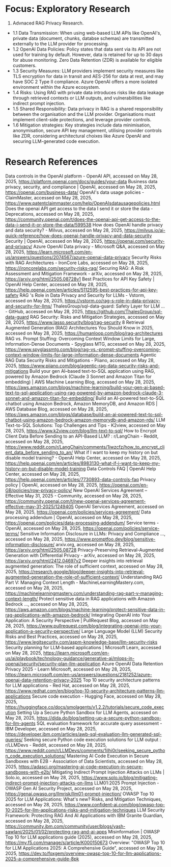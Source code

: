 # Focus: Exploratory Research
1. Advnaced RAG Privacy Research.
- 1.1 Data Transmission: When using web-based LLM APIs like OpenAI's, private data (document, chunks, databse schemas) are transmitted externally to the LLM provider for processing.
- 1.2 OpenAI Data Policies: Policy states that data sent via its API are not used for training by default. However, data is retained for up to 30 days for abuse monitoring. Zero Data Retention (ZDR) is available for eligible customers.
- 1.3 Security Measures: LLM providers implement security measures like TLS encryption for data in transit and AES-256 for data at rest, and may have SOC 2 Type II compliance. Azure OpenAI offers a more isolated environment within the Azure ecosystem.
- 1.4 Risks: Using RAG with private data introduces risks like data leakage through retrieved contexts or LLM outputs, and vulnerabilities like indirect prompt injection.
- 1.5 Shared Responsibility: Data privacy in RAG is a shared responsibility between the organisation and the LLM provider. Organisations must implement client-side protections, and leverage provider controls.
- 1.6 Mitigation strategies: Key strategies include data minimisation, anonymisation, secure API key management, utilising provider controls like ZDR, considering architectural choixes like Azure OpenAI and securing LLM-generated code execution.

# Research References
 Data controls in the OpenAI platform - OpenAI API, accessed on May 28, 2025, https://platform.openai.com/docs/guides/your-data
Business data privacy, security, and compliance | OpenAI, accessed on May 28, 2025, https://openai.com/business-data/
OpenAI's data usage policies - ClaimMaster, accessed on May 28, 2025, https://www.patentclaimmaster.com/help/OpenAIsdatausagepolicies.html
Does the openai API get access to the data I send it or store the data - Deprecations, accessed on May 28, 2025, https://community.openai.com/t/does-the-openai-api-get-access-to-the-data-i-send-it-or-store-the-data/599538
How does OpenAI handle privacy and data security? - Milvus, accessed on May 28, 2025, https://milvus.io/ai-quick-reference/how-does-openai-handle-privacy-and-data-security
Security | OpenAI, accessed on May 28, 2025, https://openai.com/security-and-privacy/
Azure OpenAI Data privacy - Microsoft Q&A, accessed on May 28, 2025, https://learn.microsoft.com/en-us/answers/questions/2074567/azure-openai-data-privacy
Security Risks with RAG Architectures - IronCore Labs, accessed on May 28, 2025, https://ironcorelabs.com/security-risks-rag/
Securing RAG: A Risk Assessment and Mitigation Framework - arXiv, accessed on May 28, 2025, https://arxiv.org/html/2505.08728v1
Best Practices for API Key Safety | OpenAI Help Center, accessed on May 28, 2025, https://help.openai.com/en/articles/5112595-best-practices-for-api-key-safety
RAG 's Role in Data Privacy and Security for LLMs - Vstorm, accessed on May 28, 2025, https://vstorm.co/rag-s-role-in-data-privacy-and-security-for-llms/
ThalesGroup/sql-data-guard: Safety Layer for LLM ... - GitHub, accessed on May 28, 2025, https://github.com/ThalesGroup/sql-data-guard
RAG Security: Risks and Mitigation Strategies, accessed on May 28, 2025, https://www.lasso.security/blog/rag-security
8 Retrieval Augmented Generation (RAG) Architectures You Should Know in 2025, accessed on May 28, 2025, https://humanloop.com/blog/rag-architectures
RAG vs. Prompt Stuffing: Overcoming Context Window Limits for Large, Information-Dense Documents - Spyglass MTG, accessed on May 28, 2025, https://www.spyglassmtg.com/blog/rag-vs.-prompt-stuffing-overcoming-context-window-limits-for-large-information-dense-documents
Agentic RAG Data Security Risks and Mitigations - Piiano, accessed on May 28, 2025, https://www.piiano.com/blog/agentic-rag-data-security-risks-and-mitigations
Build your gen AI–based text-to-SQL application using RAG, powered by Amazon Bedrock (Claude 3 Sonnet and Amazon Titan for embedding) | AWS Machine Learning Blog, accessed on May 28, 2025, https://aws.amazon.com/blogs/machine-learning/build-your-gen-ai-based-text-to-sql-application-using-rag-powered-by-amazon-bedrock-claude-3-sonnet-and-amazon-titan-for-embedding/
Build an AI-powered text-to-SQL chatbot using Amazon Bedrock, Amazon MemoryDB, and Amazon RDS | AWS Database Blog, accessed on May 28, 2025, https://aws.amazon.com/blogs/database/build-an-ai-powered-text-to-sql-chatbot-using-amazon-bedrock-amazon-memorydb-and-amazon-rds/
LLM Text-to-SQL Solutions: Top Challenges and Tips - K2view, accessed on May 28, 2025, https://www.k2view.com/blog/llm-text-to-sql/
How to Encrypt Client Data Before Sending to an API-Based LLM? : r/LangChain - Reddit, accessed on May 28, 2025, https://www.reddit.com/r/LangChain/comments/1iwzcfz/how_to_encrypt_client_data_before_sending_to_an/
What if I want to keep my history on but disable model training? - OpenAI Help Center, accessed on May 28, 2025, https://help.openai.com/en/articles/8983130-what-if-i-want-to-keep-my-history-on-but-disable-model-training
Data Controls FAQ | OpenAI Help Center, accessed on May 28, 2025, https://help.openai.com/en/articles/7730893-data-controls-faq
Privacy policy | OpenAI, accessed on May 28, 2025, https://openai.com/en-GB/policies/row-privacy-policy/
New OpenAI Services Agreement – Effective May 31, 2025 - Community, accessed on May 28, 2025, https://community.openai.com/t/new-openai-services-agreement-effective-may-31-2025/1249405
OpenAI Services Agreement, accessed on May 28, 2025, https://openai.com/policies/services-agreement/
Data processing addendum | OpenAI, accessed on May 28, 2025, https://openai.com/policies/data-processing-addendum/
Service terms - OpenAI, accessed on May 28, 2025, https://openai.com/policies/service-terms/
Sensitive Information Disclosure in LLMs: Privacy and Compliance ..., accessed on May 28, 2025, https://www.promptfoo.dev/blog/sensitive-information-disclosure/
arxiv.org, accessed on May 28, 2025, https://arxiv.org/html/2505.08728
Privacy-Preserving Retrieval-Augmented Generation with Differential Privacy - arXiv, accessed on May 28, 2025, https://arxiv.org/html/2412.04697v2
Deeper insights into retrieval augmented generation: The role of sufficient context, accessed on May 28, 2025, https://research.google/blog/deeper-insights-into-retrieval-augmented-generation-the-role-of-sufficient-context/
Understanding RAG Part V: Managing Context Length - MachineLearningMastery.com, accessed on May 28, 2025, https://machinelearningmastery.com/understanding-rag-part-v-managing-context-length/
Protect sensitive data in RAG applications with Amazon Bedrock ..., accessed on May 28, 2025, https://aws.amazon.com/blogs/machine-learning/protect-sensitive-data-in-rag-applications-with-amazon-bedrock/
Integrating OpenAI into Your Application: A Security Perspective | PullRequest Blog, accessed on May 28, 2025, https://www.pullrequest.com/blog/integrating-openai-into-your-application-a-security-perspective/
Large Language Model (LLM) Security Risks and Best Practices, accessed on May 28, 2025, https://www.legitsecurity.com/aspm-knowledge-base/llm-security-risks
Security planning for LLM-based applications | Microsoft Learn, accessed on May 28, 2025, https://learn.microsoft.com/en-us/ai/playbook/technology-guidance/generative-ai/mlops-in-openai/security/security-plan-llm-application
Azure OpenAI Data Retention Privacy 2025 - Learn Microsoft, accessed on May 28, 2025, https://learn.microsoft.com/en-us/answers/questions/2181252/azure-openai-data-retention-privacy-2025
Top 10 security architecture patterns for LLM applications - Red Hat, accessed on May 28, 2025, https://www.redhat.com/en/blog/top-10-security-architecture-patterns-llm-applications
Secure code execution - Hugging Face, accessed on May 28, 2025, https://huggingface.co/docs/smolagents/v1.2.2/tutorials/secure_code_execution
Setting Up a Secure Python Sandbox for LLM Agents, accessed on May 28, 2025, https://dida.do/blog/setting-up-a-secure-python-sandbox-for-llm-agents
SQL evaluation framework for accurate query assessment - IBM Developer, accessed on May 28, 2025, https://developer.ibm.com/articles/awb-sql-evaluation-llm-generated-sql-queries/
Seeking secure Python code execution solutions for LLM output : r/LLMDevs - Reddit, accessed on May 28, 2025, https://www.reddit.com/r/LLMDevs/comments/1ilhi0r/seeking_secure_python_code_execution_solutions/
Mastering AI Code Execution in Secure Sandboxes with E2B - Association of Data Scientists, accessed on May 28, 2025, https://adasci.org/mastering-ai-code-execution-in-secure-sandboxes-with-e2b/
Mitigating Indirect Prompt Injection Attacks on LLMs | Solo.io, accessed on May 28, 2025, https://www.solo.io/blog/mitigating-indirect-prompt-injection-attacks-on-llms
LLM01:2025 Prompt Injection - OWASP Gen AI Security Project, accessed on May 28, 2025, https://genai.owasp.org/llmrisk/llm01-prompt-injection/
OWASP Top 10 2025 for LLM Applications: What's new? Risks, and Mitigation Techniques, accessed on May 28, 2025, https://www.confident-ai.com/blog/owasp-top-10-2025-for-llm-applications-risks-and-mitigation-techniques
LLM Security Framework: Protecting RAG And AI Applications with IBM Granite Guardian, accessed on May 28, 2025, https://community.ibm.com/community/user/blogs/yash-sawlani/2025/01/02/protecting-rag-and-ai-apps
Misinformation | OWASP Top 10 for LLM applications guide (2025), accessed on May 28, 2025, https://my.f5.com/manage/s/article/K000150673
Overview: "OWASP Top 10 for LLM Applications 2025: A Comprehensive Guide", accessed on May 28, 2025, https://dev.to/foxgem/overview-owasp-top-10-for-llm-applications-2025-a-comprehensive-guide-8pk
